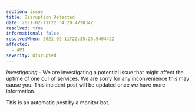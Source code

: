 ```yaml
---
section: issue
title: Disruption Detected
date: 2021-02-11T22:34:20.472834Z
resolved: true
informational: false
resolvedWhen: 2021-02-11T22:35:20.940442Z
affected:
  - API
severity: disrupted
---
```

*Investigating* - We are investigating a potential issue that might affect the uptime of one our of services. We are sorry for any inconvenience this may cause you. This incident post will be updated once we have more information.

This is an automatic post by a monitor bot.
        
